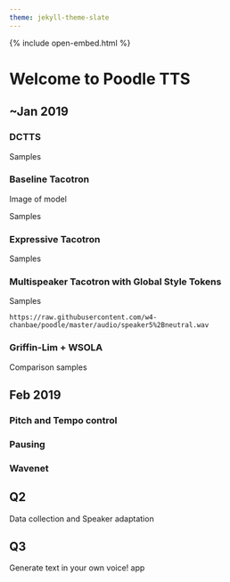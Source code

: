 ```yaml
---
theme: jekyll-theme-slate
---
```

{% include open-embed.html %}

# Welcome to Poodle TTS

## ~Jan 2019

### DCTTS

Samples

### Baseline Tacotron

Image of model

Samples

### Expressive Tacotron

Samples

### Multispeaker Tacotron with Global Style Tokens

Samples

`https://raw.githubusercontent.com/w4-chanbae/poodle/master/audio/speaker5%2Bneutral.wav`

### Griffin-Lim + WSOLA

Comparison samples

## Feb 2019

### Pitch and Tempo control

### Pausing

### Wavenet

## Q2

Data collection and Speaker adaptation

## Q3

Generate text in your own voice! app



